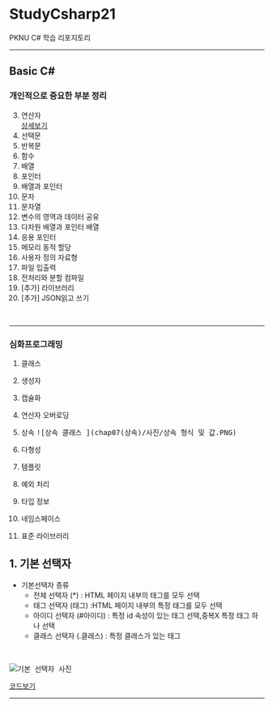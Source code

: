 # StudyCsharp21
PKNU C# 학습 리포지토리

---------------------------------

## Basic C#

### 개인적으로 중요한 부분 정리

3. 연산자<br>
  [상세보기](https://github.com/guemin96/StudyCsharp21/tree/main/chap03/Chap03APP)<br>
4. 선택문
5. 반복문
6. 함수
7. 배열
8. 포인터
9. 배열과 포인터
10. 문자
11. 문자열
12. 변수의 영역과 데이터 공유
13. 다차원 배열과 포인터 배열
14. 응용 포인터
15. 메모리 동적 할당
16. 사용자 정의 자료형
17. 파일 입출력
18. 전처리와 분할 컴파일
19. [추가] 라이브러리
20. [추가] JSON읽고 쓰기
  
<br>

---------------------------------

### 심화프로그래밍

1. 클래스
2. 생성자
3. 캡슐화
4. 연산자 오버로딩
5. 상속
<kbd>![상속 클래스 ](chap07(상속)/사진/상속 형식 및 값.PNG)<br></kbd>

6. 다형성
7. 템플릿
8. 예외 처리
9. 타입 정보
10. 네임스페이스
11. 표준 라이브러리





## 1. 기본 선택자 
- 기본선택자 종류
  - 전체 선택자 (\*\) : HTML 페이지 내부의 태그를 모두 선택
  - 태그 선택자 (태그) :HTML 페이지 내부의 특정 태그를 모두 선택
  - 아이디 선택자 (#아이디) : 특정 id 속성이 있는 태그 선택,중복X 특정 태그 하나 선택
  - 클래스 선택자 (.클래스) : 특정 클래스가 있는 태그
<br>

<kbd>![기본 선택자 사진](https://user-images.githubusercontent.com/77951835/110293867-72f04080-8032-11eb-8257-b59b6dc86eca.JPG)<br></kbd>


[코드보기](https://github.com/guemin96/StudyHtml/blob/main/02_CSS/%EC%86%8D%EC%84%B1%20%EC%84%A0%ED%83%9D%EC%9E%90_test.html)

---------------------------------
